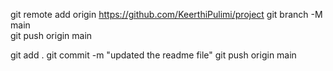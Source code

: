 git remote add origin https://github.com/KeerthiPulimi/project
git branch -M main  
git push origin main

git add .
git commit -m "updated the readme file"
git push origin main
